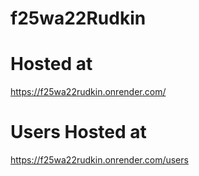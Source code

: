 # f25wa22Rudkin

# Hosted at
https://f25wa22rudkin.onrender.com/

# Users Hosted at
https://f25wa22rudkin.onrender.com/users
